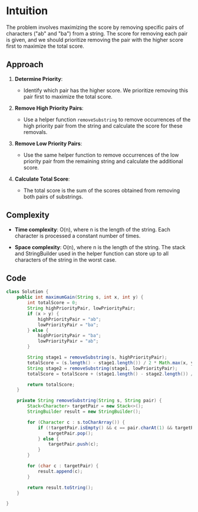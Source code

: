 # Intuition

The problem involves maximizing the score by removing specific pairs of characters ("ab" and "ba") from a string. The score for removing each pair is given, and we should prioritize removing the pair with the higher score first to maximize the total score.

## Approach

1. **Determine Priority**:
   - Identify which pair has the higher score. We prioritize removing this pair first to maximize the total score.

2. **Remove High Priority Pairs**:
   - Use a helper function `removeSubstring` to remove occurrences of the high priority pair from the string and calculate the score for these removals.

3. **Remove Low Priority Pairs**:
   - Use the same helper function to remove occurrences of the low priority pair from the remaining string and calculate the additional score.

4. **Calculate Total Score**:
   - The total score is the sum of the scores obtained from removing both pairs of substrings.

## Complexity

- **Time complexity**: O(n), where n is the length of the string. Each character is processed a constant number of times.

- **Space complexity**: O(n), where n is the length of the string. The stack and StringBuilder used in the helper function can store up to all characters of the string in the worst case.

## Code

```Java
class Solution {
    public int maximumGain(String s, int x, int y) {
        int totalScore = 0;
        String highPriorityPair, lowPriorityPair;
        if (x > y) {
            highPriorityPair = "ab";
            lowPriorityPair = "ba";
        } else {
            highPriorityPair = "ba";
            lowPriorityPair = "ab";
        }

        String stage1 = removeSubstring(s, highPriorityPair);
        totalScore = (s.length() - stage1.length()) / 2 * Math.max(x, y);
        String stage2 = removeSubstring(stage1, lowPriorityPair);
        totalScore = totalScore + (stage1.length() - stage2.length()) / 2 * Math.min(x, y);

        return totalScore;
    }

    private String removeSubstring(String s, String pair) {
        Stack<Character> targetPair = new Stack<>();
        StringBuilder result = new StringBuilder();

        for (Character c : s.toCharArray()) {
            if (!targetPair.isEmpty() && c == pair.charAt(1) && targetPair.peek() == pair.charAt(0)) {
                targetPair.pop();
            } else {
                targetPair.push(c);
            }
        }

        for (char c : targetPair) {
            result.append(c);
        }

        return result.toString();
    }

}
```
